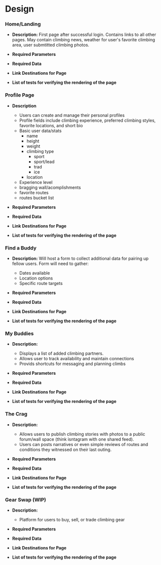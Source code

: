 # Design

### Home/Landing
* __Description:__ 
First page after successful login.  Contains links to all other pages.  May contain climbing news, weather for user's favorite climbing area, user submtitted climbing photos.
* __Required Parameters__

* __Required Data__

* __Link Destinations for Page__

* __List of tests for verifying the rendering of the page__

### Profile Page
* __Description__
  * Users can create and manage their personal profiles
  * Profile fields include climbing experience, preferred climbing styles, favorite locations, and short bio
  * Basic user data/stats
    * name 
    * height
    * weight
    * climbing type
      * sport
      * sport/lead
      * trad
      * ice  
    * location
  * Experience level
  * bragging wall/acomplishments
  * favorite routes
  * routes bucket list 

* __Required Parameters__

* __Required Data__

* __Link Destinations for Page__

* __List of tests for verifying the rendering of the page__

### Find a Buddy
* __Description:__  Will host a form to collect additional data for pairing up fellow users. Form will need to gather:
  * Dates available
  * Location options
  * Specific route targets

* __Required Parameters__

* __Required Data__

* __Link Destinations for Page__

* __List of tests for verifying the rendering of the page__

### My Buddies
* __Description:__ 
  * Displays a list of added climbing partners.
  * Allows user to track availability and maintain connections
  * Provids shortcuts for messaging and planning climbs
* __Required Parameters__

* __Required Data__

* __Link Destinations for Page__

* __List of tests for verifying the rendering of the page__

### The Crag
* __Description:__ 
  * Allows users to publish climbing stories with photos to a public forum/wall space (think isntagram with one shared feed).
  * Users can posts narratives or even simple reviews of routes and conditions they witnessed on their last outing.
* __Required Parameters__

* __Required Data__

* __Link Destinations for Page__

* __List of tests for verifying the rendering of the page__


### Gear Swap (WIP)
* __Description:__ 
  * Platform for users to buy, sell, or trade climbing gear
* __Required Parameters__

* __Required Data__

* __Link Destinations for Page__

* __List of tests for verifying the rendering of the page__


